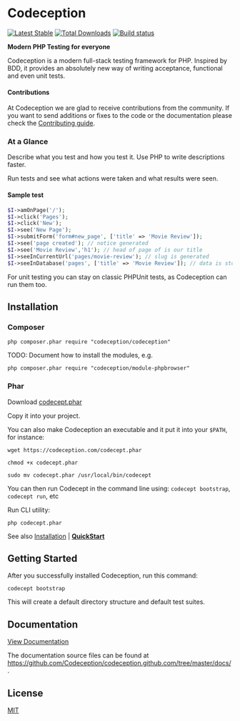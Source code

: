 # Codeception

[![Latest Stable](https://poser.pugx.org/Codeception/Codeception/version.png)](https://packagist.org/packages/Codeception/Codeception)
[![Total Downloads](https://poser.pugx.org/codeception/codeception/downloads.png)](https://packagist.org/packages/codeception/codeception)
[![Build status](https://github.com/Codeception/Codeception/workflows/build/badge.svg)](https://github.com/Codeception/Codeception/actions?query=workflow%3Abuild)

**Modern PHP Testing for everyone**

Codeception is a modern full-stack testing framework for PHP.
Inspired by BDD, it provides an absolutely new way of writing acceptance, functional and even unit tests.

#### Contributions

At Codeception we are glad to receive contributions from the community. If you want to send additions or fixes to the code or the documentation please check the [Contributing guide](https://github.com/Codeception/Codeception/blob/5.0/CONTRIBUTING.md).

### At a Glance

Describe what you test and how you test it. Use PHP to write descriptions faster.

Run tests and see what actions were taken and what results were seen.

#### Sample test

``` php
$I->amOnPage('/');
$I->click('Pages');
$I->click('New');
$I->see('New Page');
$I->submitForm('form#new_page', ['title' => 'Movie Review']);
$I->see('page created'); // notice generated
$I->see('Movie Review','h1'); // head of page of is our title
$I->seeInCurrentUrl('pages/movie-review'); // slug is generated
$I->seeInDatabase('pages', ['title' => 'Movie Review']); // data is stored in database
```

For unit testing you can stay on classic PHPUnit tests, as Codeception can run them too.

## Installation

### Composer

```
php composer.phar require "codeception/codeception"
```

TODO: Document how to install the modules, e.g.
```
php composer.phar require "codeception/module-phpbrowser"
```

### Phar

Download [codecept.phar](https://codeception.com/codecept.phar)

Copy it into your project.

You can also make Codeception an executable and it put it into your `$PATH`, for instance:

```
wget https://codeception.com/codecept.phar

chmod +x codecept.phar

sudo mv codecept.phar /usr/local/bin/codecept

```

You can then run Codecept in the command line using: `codecept bootstrap`, `codecept run`, etc

Run CLI utility:

```
php codecept.phar
```

See also [Installation](https://codeception.com/install) | **[QuickStart](https://codeception.com/quickstart)**

## Getting Started

After you successfully installed Codeception, run this command:

```
codecept bootstrap
```

This will create a default directory structure and default test suites.

## Documentation

[View Documentation](https://codeception.com/docs/Introduction)

The documentation source files can be found at https://github.com/Codeception/codeception.github.com/tree/master/docs/.

## License
[MIT](https://github.com/Codeception/Codeception/blob/master/LICENSE)
